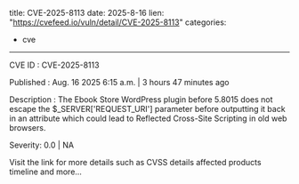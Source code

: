  
title: CVE-2025-8113
date: 2025-8-16
lien: "https://cvefeed.io/vuln/detail/CVE-2025-8113"
categories:
  - cve
---

CVE ID : CVE-2025-8113

Published :  Aug. 16
2025
6:15 a.m. | 3 hours
47 minutes ago

Description : The Ebook Store WordPress plugin before 5.8015 does not escape the $_SERVER['REQUEST_URI'] parameter before outputting it back in an attribute
which could lead to Reflected Cross-Site Scripting in old web browsers.

Severity: 0.0 | NA

Visit the link for more details
such as CVSS details
affected products
timeline
and more...
